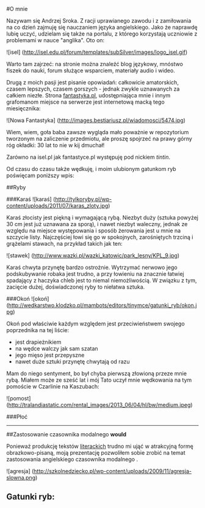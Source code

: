 #O mnie


Nazywam się Andrzej Sroka. Z racji uprawianego zawodu i z zamiłowania na co dzień zajmuję się nauczaniem języka angielskiego.
Jako że naprawdę lubię uczyć, udzielam się także na portalu, z którego korzystają uczniowie z problemami w nauce "anglika". 
Oto on:

![isel] (http://isel.edu.pl/forum/templates/subSilver/images/logo_isel.gif)

Warto tam zajrzeć: na stronie można znaleźć blog językowy, mnóstwo fiszek do nauki, forum służące wsparciem, materiały audio i wideo.

Drugą z moich pasji jest pisanie opowiadań: całkowicie amatorskich, czasem lepszych, czasem gorszych - jednak zwykle uznawanych za całkiem niezłe.
Strona [fantastyka.pl](http://www.fantastyka.pl/), udostępniająca mnie i innym grafomanom miejsce na serwerze jest internetową macką tego miesięcznika:

![Nowa Fantastyka] (http://images.bestiariusz.pl/wiadomosci/5474.jpg)

Wiem, wiem, goła baba zawsze wygląda mało poważnie w repozytorium tworzonym na zaliczenie przedmiotu, ale proszę spojrzeć na prawy górny róg okładki: 30 lat to nie w kij dmuchał!

Zarówno na isel.pl jak fantastyce.pl występuję pod nickiem *tintin*.

Od czasu do czasu także wędkuję, i moim ulubionym gatunkom ryb poświęcam poniższy wpis:

##Ryby

###Karaś
![karaś] (http://tylkoryby.pl/wp-content/uploads/2011/07/karas_zloty.jpg)

Karaś złocisty jest piękną i wymagającą rybą. Niezbyt duży (sztuka powyżej 30 cm jest już uznawana za sporą), i nawet niezbyt waleczny, jednak ze względu na miejsce występowania i sposób żerowania jest u mnie na szczycie listy.
Najczęściej łowi się go w spokojnych, zarośniętych trzciną i grążelami stawach, na przykład takich jak ten:

![stawek] (http://www.wazki.pl/wazki_katowic/park_lesny/KPL_9.jpg)

Karaś chwyta przynętę bardzo ostrożnie. Wytrzymać nerwowo jego podskubywanie robaka jest trudno, a przy łowieniu na znacznie łatwiej spadający z haczyka chleb jest to niemal niemożliwością. W związku z tym, zacięcie dużej, doświadczonej ryby to niełatwa sztuka.

###Okoń
![okoń] (http://wedkarstwo.klodzko.pl/mambots/editors/tinymce/gatunki_ryb/okon.jpg)

Okoń pod właściwie każdym względem jest przeciwieństwem swojego poprzednika na tej liście:

- jest drapieżnikiem
- na wędce walczy jak sam szatan
- jego mięso jest przepyszne
- nawet duże sztuki przynętę chwytają od razu

Mam do niego sentyment, bo był chyba pierwszą złowioną przeze mnie rybą. Miałem może ze sześć lat i mój Tato uczył mnie wędkowania na tym pomoście w Czarlinie na Kaszubach:

![pomost] (http://tralandiastatic.com/rental_images/2013_06/04/hl/bw/medium.jpeg)

###Płoć




--------
##Zastosowanie czasownika modalnego **would**


Ponieważ produkcję tekstów [literackich](http://www.collegecrunch.org/wp-content/uploads/2008/10/ape-keyboard1.jpg) trudno mi ująć w atrakcyjną formę obrazkowo-pisaną, moją prezentację pozwoliłem sobie zrobić na temat zastosowania angielskiego czasownika modalnego .



![agresja] (http://szkolnedziecko.pl/wp-content/uploads/2009/11/agresja-slowna.png)

## Gatunki ryb:
